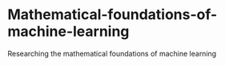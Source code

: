 # Mathematical-foundations-of-machine-learning
Researching  the mathematical foundations of machine learning
